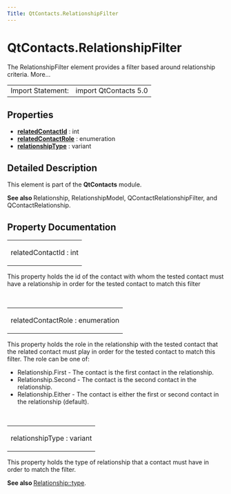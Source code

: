 ```yaml
---
Title: QtContacts.RelationshipFilter
---
```


# QtContacts.RelationshipFilter

<span class="subtitle"></span>
<!-- $$$RelationshipFilter-brief -->
<p>The RelationshipFilter element provides a filter based around relationship criteria. More...</p>
<!-- @@@RelationshipFilter -->
<table class="alignedsummary">
<tr><td class="memItemLeft rightAlign topAlign"> Import Statement:</td><td class="memItemRight bottomAlign"> import QtContacts 5.0</td></tr></table><ul>
</ul>
<h2 id="properties">Properties</h2>
<ul>
<li class="fn"><b><b><a href="#relatedContactId-prop">relatedContactId</a></b></b> : int</li>
<li class="fn"><b><b><a href="#relatedContactRole-prop">relatedContactRole</a></b></b> : enumeration</li>
<li class="fn"><b><b><a href="#relationshipType-prop">relationshipType</a></b></b> : variant</li>
</ul>
<!-- $$$RelationshipFilter-description -->
<h2 id="details">Detailed Description</h2>
</p>
<p>This element is part of the <b>QtContacts</b> module.</p>
<p><b>See also </b>Relationship, RelationshipModel, QContactRelationshipFilter, and QContactRelationship.</p>
<!-- @@@RelationshipFilter -->
<h2>Property Documentation</h2>
<!-- $$$relatedContactId -->
<table class="qmlname"><tr valign="top" id="relatedContactId-prop"><td class="tblQmlPropNode"><p><span class="name">relatedContactId</span> : <span class="type">int</span></p></td></tr></table><p>This property holds the id of the contact with whom the tested contact must have a relationship in order for the tested contact to match this filter</p>
<!-- @@@relatedContactId -->
<br/>
<!-- $$$relatedContactRole -->
<table class="qmlname"><tr valign="top" id="relatedContactRole-prop"><td class="tblQmlPropNode"><p><span class="name">relatedContactRole</span> : <span class="type">enumeration</span></p></td></tr></table><p>This property holds the role in the relationship with the tested contact that the related contact must play in order for the tested contact to match this filter. The role can be one of:</p>
<ul>
<li>Relationship.First - The contact is the first contact in the relationship.</li>
<li>Relationship.Second - The contact is the second contact in the relationship.</li>
<li>Relationship.Either - The contact is either the first or second contact in the relationship (default).</li>
</ul>
<!-- @@@relatedContactRole -->
<br/>
<!-- $$$relationshipType -->
<table class="qmlname"><tr valign="top" id="relationshipType-prop"><td class="tblQmlPropNode"><p><span class="name">relationshipType</span> : <span class="type">variant</span></p></td></tr></table><p>This property holds the type of relationship that a contact must have in order to match the filter.</p>
<p><b>See also </b><a href="QtContacts.Relationship.md#type-prop">Relationship::type</a>.</p>
<!-- @@@relationshipType -->
<br/>
